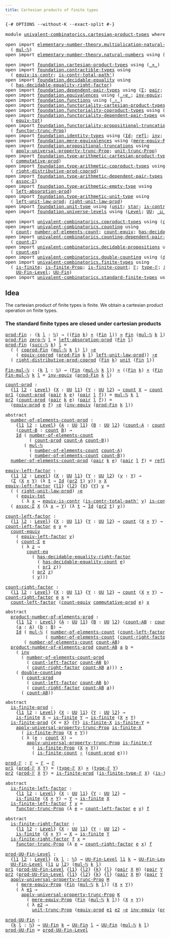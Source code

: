 ```yaml
---
title: Cartesian products of finite types
---
```


<pre class="Agda"><a id="60" class="Symbol">{-#</a> <a id="64" class="Keyword">OPTIONS</a> <a id="72" class="Pragma">--without-K</a> <a id="84" class="Pragma">--exact-split</a> <a id="98" class="Symbol">#-}</a>

<a id="103" class="Keyword">module</a> <a id="110" href="univalent-combinatorics.cartesian-product-types.html" class="Module">univalent-combinatorics.cartesian-product-types</a> <a id="158" class="Keyword">where</a>

<a id="165" class="Keyword">open</a> <a id="170" class="Keyword">import</a> <a id="177" href="elementary-number-theory.multiplication-natural-numbers.html" class="Module">elementary-number-theory.multiplication-natural-numbers</a> <a id="233" class="Keyword">using</a>
  <a id="241" class="Symbol">(</a> <a id="243" href="elementary-number-theory.multiplication-natural-numbers.html#1354" class="Function">mul-ℕ</a><a id="248" class="Symbol">)</a>
<a id="250" class="Keyword">open</a> <a id="255" class="Keyword">import</a> <a id="262" href="elementary-number-theory.natural-numbers.html" class="Module">elementary-number-theory.natural-numbers</a> <a id="303" class="Keyword">using</a> <a id="309" class="Symbol">(</a><a id="310" href="elementary-number-theory.natural-numbers.html#1444" class="Datatype">ℕ</a><a id="311" class="Symbol">;</a> <a id="313" href="elementary-number-theory.natural-numbers.html#1465" class="InductiveConstructor">zero-ℕ</a><a id="319" class="Symbol">;</a> <a id="321" href="elementary-number-theory.natural-numbers.html#1478" class="InductiveConstructor">succ-ℕ</a><a id="327" class="Symbol">)</a>

<a id="330" class="Keyword">open</a> <a id="335" class="Keyword">import</a> <a id="342" href="foundation.cartesian-product-types.html" class="Module">foundation.cartesian-product-types</a> <a id="377" class="Keyword">using</a> <a id="383" class="Symbol">(</a><a id="384" href="foundation-core.cartesian-product-types.html#577" class="Function Operator">_×_</a><a id="387" class="Symbol">)</a>
<a id="389" class="Keyword">open</a> <a id="394" class="Keyword">import</a> <a id="401" href="foundation.contractible-types.html" class="Module">foundation.contractible-types</a> <a id="431" class="Keyword">using</a>
  <a id="439" class="Symbol">(</a> <a id="441" href="foundation-core.contractible-types.html#4304" class="Function">equiv-is-contr</a><a id="455" class="Symbol">;</a> <a id="457" href="foundation-core.contractible-types.html#2256" class="Function">is-contr-total-path&#39;</a><a id="477" class="Symbol">)</a>
<a id="479" class="Keyword">open</a> <a id="484" class="Keyword">import</a> <a id="491" href="foundation.decidable-equality.html" class="Module">foundation.decidable-equality</a> <a id="521" class="Keyword">using</a>
  <a id="529" class="Symbol">(</a> <a id="531" href="foundation.decidable-equality.html#3751" class="Function">has-decidable-equality-right-factor</a><a id="566" class="Symbol">)</a>
<a id="568" class="Keyword">open</a> <a id="573" class="Keyword">import</a> <a id="580" href="foundation.dependent-pair-types.html" class="Module">foundation.dependent-pair-types</a> <a id="612" class="Keyword">using</a> <a id="618" class="Symbol">(</a><a id="619" href="foundation-core.dependent-pair-types.html#502" class="Record">Σ</a><a id="620" class="Symbol">;</a> <a id="622" href="foundation-core.dependent-pair-types.html#575" class="InductiveConstructor">pair</a><a id="626" class="Symbol">;</a> <a id="628" href="foundation-core.dependent-pair-types.html#592" class="Field">pr1</a><a id="631" class="Symbol">;</a> <a id="633" href="foundation-core.dependent-pair-types.html#604" class="Field">pr2</a><a id="636" class="Symbol">)</a>
<a id="638" class="Keyword">open</a> <a id="643" class="Keyword">import</a> <a id="650" href="foundation.equivalences.html" class="Module">foundation.equivalences</a> <a id="674" class="Keyword">using</a> <a id="680" class="Symbol">(</a><a id="681" href="foundation-core.equivalences.html#7855" class="Function Operator">_∘e_</a><a id="685" class="Symbol">;</a> <a id="687" href="foundation-core.equivalences.html#5707" class="Function">inv-equiv</a><a id="696" class="Symbol">;</a> <a id="698" href="foundation-core.equivalences.html#1607" class="Function Operator">_≃_</a><a id="701" class="Symbol">)</a>
<a id="703" class="Keyword">open</a> <a id="708" class="Keyword">import</a> <a id="715" href="foundation.functions.html" class="Module">foundation.functions</a> <a id="736" class="Keyword">using</a> <a id="742" class="Symbol">(</a><a id="743" href="foundation-core.functions.html#407" class="Function Operator">_∘_</a><a id="746" class="Symbol">)</a>
<a id="748" class="Keyword">open</a> <a id="753" class="Keyword">import</a> <a id="760" href="foundation.functoriality-cartesian-product-types.html" class="Module">foundation.functoriality-cartesian-product-types</a> <a id="809" class="Keyword">using</a> <a id="815" class="Symbol">(</a><a id="816" href="foundation.functoriality-cartesian-product-types.html#3166" class="Function">equiv-prod</a><a id="826" class="Symbol">)</a>
<a id="828" class="Keyword">open</a> <a id="833" class="Keyword">import</a> <a id="840" href="foundation.functoriality-coproduct-types.html" class="Module">foundation.functoriality-coproduct-types</a> <a id="881" class="Keyword">using</a> <a id="887" class="Symbol">(</a><a id="888" href="foundation.functoriality-coproduct-types.html#4569" class="Function">equiv-coprod</a><a id="900" class="Symbol">)</a>
<a id="902" class="Keyword">open</a> <a id="907" class="Keyword">import</a> <a id="914" href="foundation.functoriality-dependent-pair-types.html" class="Module">foundation.functoriality-dependent-pair-types</a> <a id="960" class="Keyword">using</a>
  <a id="968" class="Symbol">(</a> <a id="970" href="foundation-core.functoriality-dependent-pair-types.html#6804" class="Function">equiv-tot</a><a id="979" class="Symbol">)</a>
<a id="981" class="Keyword">open</a> <a id="986" class="Keyword">import</a> <a id="993" href="foundation.functoriality-propositional-truncation.html" class="Module">foundation.functoriality-propositional-truncation</a> <a id="1043" class="Keyword">using</a>
  <a id="1051" class="Symbol">(</a> <a id="1053" href="foundation.functoriality-propositional-truncation.html#1451" class="Function">functor-trunc-Prop</a><a id="1071" class="Symbol">)</a>
<a id="1073" class="Keyword">open</a> <a id="1078" class="Keyword">import</a> <a id="1085" href="foundation.identity-types.html" class="Module">foundation.identity-types</a> <a id="1111" class="Keyword">using</a> <a id="1117" class="Symbol">(</a><a id="1118" href="foundation-core.identity-types.html#641" class="Datatype">Id</a><a id="1120" class="Symbol">;</a> <a id="1122" href="foundation-core.identity-types.html#694" class="InductiveConstructor">refl</a><a id="1126" class="Symbol">;</a> <a id="1128" href="foundation-core.identity-types.html#1552" class="Function">inv</a><a id="1131" class="Symbol">;</a> <a id="1133" href="foundation-core.identity-types.html#1239" class="Function Operator">_∙_</a><a id="1136" class="Symbol">)</a>
<a id="1138" class="Keyword">open</a> <a id="1143" class="Keyword">import</a> <a id="1150" href="foundation.mere-equivalences.html" class="Module">foundation.mere-equivalences</a> <a id="1179" class="Keyword">using</a> <a id="1185" class="Symbol">(</a><a id="1186" href="foundation.mere-equivalences.html#1292" class="Function">mere-equiv-Prop</a><a id="1201" class="Symbol">)</a>
<a id="1203" class="Keyword">open</a> <a id="1208" class="Keyword">import</a> <a id="1215" href="foundation.propositional-truncations.html" class="Module">foundation.propositional-truncations</a> <a id="1252" class="Keyword">using</a>
  <a id="1260" class="Symbol">(</a> <a id="1262" href="foundation.propositional-truncations.html#5581" class="Function">apply-universal-property-trunc-Prop</a><a id="1297" class="Symbol">;</a> <a id="1299" href="foundation.propositional-truncations.html#2096" class="Function">unit-trunc-Prop</a><a id="1314" class="Symbol">)</a>
<a id="1316" class="Keyword">open</a> <a id="1321" class="Keyword">import</a> <a id="1328" href="foundation.type-arithmetic-cartesian-product-types.html" class="Module">foundation.type-arithmetic-cartesian-product-types</a> <a id="1379" class="Keyword">using</a>
  <a id="1387" class="Symbol">(</a> <a id="1389" href="foundation-core.type-arithmetic-cartesian-product-types.html#2050" class="Function">commutative-prod</a><a id="1405" class="Symbol">)</a>
<a id="1407" class="Keyword">open</a> <a id="1412" class="Keyword">import</a> <a id="1419" href="foundation.type-arithmetic-coproduct-types.html" class="Module">foundation.type-arithmetic-coproduct-types</a> <a id="1462" class="Keyword">using</a>
  <a id="1470" class="Symbol">(</a> <a id="1472" href="foundation.type-arithmetic-coproduct-types.html#8683" class="Function">right-distributive-prod-coprod</a><a id="1502" class="Symbol">)</a>
<a id="1504" class="Keyword">open</a> <a id="1509" class="Keyword">import</a> <a id="1516" href="foundation.type-arithmetic-dependent-pair-types.html" class="Module">foundation.type-arithmetic-dependent-pair-types</a> <a id="1564" class="Keyword">using</a>
  <a id="1572" class="Symbol">(</a> <a id="1574" href="foundation-core.type-arithmetic-dependent-pair-types.html#5662" class="Function">assoc-Σ</a><a id="1581" class="Symbol">)</a>
<a id="1583" class="Keyword">open</a> <a id="1588" class="Keyword">import</a> <a id="1595" href="foundation.type-arithmetic-empty-type.html" class="Module">foundation.type-arithmetic-empty-type</a> <a id="1633" class="Keyword">using</a>
  <a id="1641" class="Symbol">(</a> <a id="1643" href="foundation.type-arithmetic-empty-type.html#4251" class="Function">left-absorption-prod</a><a id="1663" class="Symbol">)</a>
<a id="1665" class="Keyword">open</a> <a id="1670" class="Keyword">import</a> <a id="1677" href="foundation.type-arithmetic-unit-type.html" class="Module">foundation.type-arithmetic-unit-type</a> <a id="1714" class="Keyword">using</a>
  <a id="1722" class="Symbol">(</a> <a id="1724" href="foundation.type-arithmetic-unit-type.html#2932" class="Function">left-unit-law-prod</a><a id="1742" class="Symbol">;</a> <a id="1744" href="foundation.type-arithmetic-unit-type.html#4324" class="Function">right-unit-law-prod</a><a id="1763" class="Symbol">)</a>
<a id="1765" class="Keyword">open</a> <a id="1770" class="Keyword">import</a> <a id="1777" href="foundation.unit-type.html" class="Module">foundation.unit-type</a> <a id="1798" class="Keyword">using</a> <a id="1804" class="Symbol">(</a><a id="1805" href="foundation.unit-type.html#1075" class="Datatype">unit</a><a id="1809" class="Symbol">;</a> <a id="1811" href="foundation.unit-type.html#1099" class="InductiveConstructor">star</a><a id="1815" class="Symbol">;</a> <a id="1817" href="foundation.unit-type.html#2015" class="Function">is-contr-unit</a><a id="1830" class="Symbol">)</a>
<a id="1832" class="Keyword">open</a> <a id="1837" class="Keyword">import</a> <a id="1844" href="foundation.universe-levels.html" class="Module">foundation.universe-levels</a> <a id="1871" class="Keyword">using</a> <a id="1877" class="Symbol">(</a><a id="1878" href="Agda.Primitive.html#597" class="Postulate">Level</a><a id="1883" class="Symbol">;</a> <a id="1885" href="foundation-core.universe-levels.html#222" class="Primitive">UU</a><a id="1887" class="Symbol">;</a> <a id="1889" href="Agda.Primitive.html#810" class="Primitive Operator">_⊔_</a><a id="1892" class="Symbol">)</a>

<a id="1895" class="Keyword">open</a> <a id="1900" class="Keyword">import</a> <a id="1907" href="univalent-combinatorics.coproduct-types.html" class="Module">univalent-combinatorics.coproduct-types</a> <a id="1947" class="Keyword">using</a> <a id="1953" class="Symbol">(</a><a id="1954" href="univalent-combinatorics.coproduct-types.html#2311" class="Function">coprod-Fin</a><a id="1964" class="Symbol">)</a>
<a id="1966" class="Keyword">open</a> <a id="1971" class="Keyword">import</a> <a id="1978" href="univalent-combinatorics.counting.html" class="Module">univalent-combinatorics.counting</a> <a id="2011" class="Keyword">using</a>
  <a id="2019" class="Symbol">(</a> <a id="2021" href="univalent-combinatorics.counting.html#1901" class="Function">count</a><a id="2026" class="Symbol">;</a> <a id="2028" href="univalent-combinatorics.counting.html#2029" class="Function">number-of-elements-count</a><a id="2052" class="Symbol">;</a> <a id="2054" href="univalent-combinatorics.counting.html#3395" class="Function">count-equiv</a><a id="2065" class="Symbol">;</a> <a id="2067" href="univalent-combinatorics.counting.html#6142" class="Function">has-decidable-equality-count</a><a id="2095" class="Symbol">)</a>
<a id="2097" class="Keyword">open</a> <a id="2102" class="Keyword">import</a> <a id="2109" href="univalent-combinatorics.counting-dependent-pair-types.html" class="Module">univalent-combinatorics.counting-dependent-pair-types</a> <a id="2163" class="Keyword">using</a>
  <a id="2171" class="Symbol">(</a> <a id="2173" href="univalent-combinatorics.counting-dependent-pair-types.html#3961" class="Function">count-Σ</a><a id="2180" class="Symbol">)</a>
<a id="2182" class="Keyword">open</a> <a id="2187" class="Keyword">import</a> <a id="2194" href="univalent-combinatorics.decidable-propositions.html" class="Module">univalent-combinatorics.decidable-propositions</a> <a id="2241" class="Keyword">using</a>
  <a id="2249" class="Symbol">(</a> <a id="2251" href="univalent-combinatorics.decidable-propositions.html#2360" class="Function">count-eq</a><a id="2259" class="Symbol">)</a>
<a id="2261" class="Keyword">open</a> <a id="2266" class="Keyword">import</a> <a id="2273" href="univalent-combinatorics.double-counting.html" class="Module">univalent-combinatorics.double-counting</a> <a id="2313" class="Keyword">using</a> <a id="2319" class="Symbol">(</a><a id="2320" href="univalent-combinatorics.double-counting.html#1110" class="Function">double-counting</a><a id="2335" class="Symbol">)</a>
<a id="2337" class="Keyword">open</a> <a id="2342" class="Keyword">import</a> <a id="2349" href="univalent-combinatorics.finite-types.html" class="Module">univalent-combinatorics.finite-types</a> <a id="2386" class="Keyword">using</a>
  <a id="2394" class="Symbol">(</a> <a id="2396" href="univalent-combinatorics.finite-types.html#4064" class="Function">is-finite</a><a id="2405" class="Symbol">;</a> <a id="2407" href="univalent-combinatorics.finite-types.html#3973" class="Function">is-finite-Prop</a><a id="2421" class="Symbol">;</a> <a id="2423" href="univalent-combinatorics.finite-types.html#4303" class="Function">is-finite-count</a><a id="2438" class="Symbol">;</a> <a id="2440" href="univalent-combinatorics.finite-types.html#4455" class="Function">𝔽</a><a id="2441" class="Symbol">;</a> <a id="2443" href="univalent-combinatorics.finite-types.html#4503" class="Function">type-𝔽</a><a id="2449" class="Symbol">;</a> <a id="2451" href="univalent-combinatorics.finite-types.html#4554" class="Function">is-finite-type-𝔽</a><a id="2467" class="Symbol">;</a>
    <a id="2473" href="univalent-combinatorics.finite-types.html#4969" class="Function">UU-Fin-Level</a><a id="2485" class="Symbol">;</a> <a id="2487" href="univalent-combinatorics.finite-types.html#5430" class="Function">UU-Fin</a><a id="2493" class="Symbol">)</a>
<a id="2495" class="Keyword">open</a> <a id="2500" class="Keyword">import</a> <a id="2507" href="univalent-combinatorics.standard-finite-types.html" class="Module">univalent-combinatorics.standard-finite-types</a> <a id="2553" class="Keyword">using</a> <a id="2559" class="Symbol">(</a><a id="2560" href="univalent-combinatorics.standard-finite-types.html#2149" class="Function">Fin</a><a id="2563" class="Symbol">)</a>
</pre>
## Idea

The cartesian product of finite types is finite. We obtain a cartesian product operation on finite types.

### The standard finite types are closed under cartesian products

<pre class="Agda"><a id="prod-Fin"></a><a id="2757" href="univalent-combinatorics.cartesian-product-types.html#2757" class="Function">prod-Fin</a> <a id="2766" class="Symbol">:</a> <a id="2768" class="Symbol">(</a><a id="2769" href="univalent-combinatorics.cartesian-product-types.html#2769" class="Bound">k</a> <a id="2771" href="univalent-combinatorics.cartesian-product-types.html#2771" class="Bound">l</a> <a id="2773" class="Symbol">:</a> <a id="2775" href="elementary-number-theory.natural-numbers.html#1444" class="Datatype">ℕ</a><a id="2776" class="Symbol">)</a> <a id="2778" class="Symbol">→</a> <a id="2780" class="Symbol">((</a><a id="2782" href="univalent-combinatorics.standard-finite-types.html#2149" class="Function">Fin</a> <a id="2786" href="univalent-combinatorics.cartesian-product-types.html#2769" class="Bound">k</a><a id="2787" class="Symbol">)</a> <a id="2789" href="foundation-core.cartesian-product-types.html#577" class="Function Operator">×</a> <a id="2791" class="Symbol">(</a><a id="2792" href="univalent-combinatorics.standard-finite-types.html#2149" class="Function">Fin</a> <a id="2796" href="univalent-combinatorics.cartesian-product-types.html#2771" class="Bound">l</a><a id="2797" class="Symbol">))</a> <a id="2800" href="foundation-core.equivalences.html#1607" class="Function Operator">≃</a> <a id="2802" href="univalent-combinatorics.standard-finite-types.html#2149" class="Function">Fin</a> <a id="2806" class="Symbol">(</a><a id="2807" href="elementary-number-theory.multiplication-natural-numbers.html#1354" class="Function">mul-ℕ</a> <a id="2813" href="univalent-combinatorics.cartesian-product-types.html#2769" class="Bound">k</a> <a id="2815" href="univalent-combinatorics.cartesian-product-types.html#2771" class="Bound">l</a><a id="2816" class="Symbol">)</a>
<a id="2818" href="univalent-combinatorics.cartesian-product-types.html#2757" class="Function">prod-Fin</a> <a id="2827" href="elementary-number-theory.natural-numbers.html#1465" class="InductiveConstructor">zero-ℕ</a> <a id="2834" href="univalent-combinatorics.cartesian-product-types.html#2834" class="Bound">l</a> <a id="2836" class="Symbol">=</a> <a id="2838" href="foundation.type-arithmetic-empty-type.html#4251" class="Function">left-absorption-prod</a> <a id="2859" class="Symbol">(</a><a id="2860" href="univalent-combinatorics.standard-finite-types.html#2149" class="Function">Fin</a> <a id="2864" href="univalent-combinatorics.cartesian-product-types.html#2834" class="Bound">l</a><a id="2865" class="Symbol">)</a>
<a id="2867" href="univalent-combinatorics.cartesian-product-types.html#2757" class="Function">prod-Fin</a> <a id="2876" class="Symbol">(</a><a id="2877" href="elementary-number-theory.natural-numbers.html#1478" class="InductiveConstructor">succ-ℕ</a> <a id="2884" href="univalent-combinatorics.cartesian-product-types.html#2884" class="Bound">k</a><a id="2885" class="Symbol">)</a> <a id="2887" href="univalent-combinatorics.cartesian-product-types.html#2887" class="Bound">l</a> <a id="2889" class="Symbol">=</a>
  <a id="2893" class="Symbol">(</a> <a id="2895" class="Symbol">(</a> <a id="2897" href="univalent-combinatorics.coproduct-types.html#2311" class="Function">coprod-Fin</a> <a id="2908" class="Symbol">(</a><a id="2909" href="elementary-number-theory.multiplication-natural-numbers.html#1354" class="Function">mul-ℕ</a> <a id="2915" href="univalent-combinatorics.cartesian-product-types.html#2884" class="Bound">k</a> <a id="2917" href="univalent-combinatorics.cartesian-product-types.html#2887" class="Bound">l</a><a id="2918" class="Symbol">)</a> <a id="2920" href="univalent-combinatorics.cartesian-product-types.html#2887" class="Bound">l</a><a id="2921" class="Symbol">)</a> <a id="2923" href="foundation-core.equivalences.html#7855" class="Function Operator">∘e</a>
    <a id="2930" class="Symbol">(</a> <a id="2932" href="foundation.functoriality-coproduct-types.html#4569" class="Function">equiv-coprod</a> <a id="2945" class="Symbol">(</a><a id="2946" href="univalent-combinatorics.cartesian-product-types.html#2757" class="Function">prod-Fin</a> <a id="2955" href="univalent-combinatorics.cartesian-product-types.html#2884" class="Bound">k</a> <a id="2957" href="univalent-combinatorics.cartesian-product-types.html#2887" class="Bound">l</a><a id="2958" class="Symbol">)</a> <a id="2960" href="foundation.type-arithmetic-unit-type.html#2932" class="Function">left-unit-law-prod</a><a id="2978" class="Symbol">))</a> <a id="2981" href="foundation-core.equivalences.html#7855" class="Function Operator">∘e</a>
  <a id="2986" class="Symbol">(</a> <a id="2988" href="foundation.type-arithmetic-coproduct-types.html#8683" class="Function">right-distributive-prod-coprod</a> <a id="3019" class="Symbol">(</a><a id="3020" href="univalent-combinatorics.standard-finite-types.html#2149" class="Function">Fin</a> <a id="3024" href="univalent-combinatorics.cartesian-product-types.html#2884" class="Bound">k</a><a id="3025" class="Symbol">)</a> <a id="3027" href="foundation.unit-type.html#1075" class="Datatype">unit</a> <a id="3032" class="Symbol">(</a><a id="3033" href="univalent-combinatorics.standard-finite-types.html#2149" class="Function">Fin</a> <a id="3037" href="univalent-combinatorics.cartesian-product-types.html#2887" class="Bound">l</a><a id="3038" class="Symbol">))</a>

<a id="Fin-mul-ℕ"></a><a id="3042" href="univalent-combinatorics.cartesian-product-types.html#3042" class="Function">Fin-mul-ℕ</a> <a id="3052" class="Symbol">:</a> <a id="3054" class="Symbol">(</a><a id="3055" href="univalent-combinatorics.cartesian-product-types.html#3055" class="Bound">k</a> <a id="3057" href="univalent-combinatorics.cartesian-product-types.html#3057" class="Bound">l</a> <a id="3059" class="Symbol">:</a> <a id="3061" href="elementary-number-theory.natural-numbers.html#1444" class="Datatype">ℕ</a><a id="3062" class="Symbol">)</a> <a id="3064" class="Symbol">→</a> <a id="3066" class="Symbol">(</a><a id="3067" href="univalent-combinatorics.standard-finite-types.html#2149" class="Function">Fin</a> <a id="3071" class="Symbol">(</a><a id="3072" href="elementary-number-theory.multiplication-natural-numbers.html#1354" class="Function">mul-ℕ</a> <a id="3078" href="univalent-combinatorics.cartesian-product-types.html#3055" class="Bound">k</a> <a id="3080" href="univalent-combinatorics.cartesian-product-types.html#3057" class="Bound">l</a><a id="3081" class="Symbol">))</a> <a id="3084" href="foundation-core.equivalences.html#1607" class="Function Operator">≃</a> <a id="3086" class="Symbol">((</a><a id="3088" href="univalent-combinatorics.standard-finite-types.html#2149" class="Function">Fin</a> <a id="3092" href="univalent-combinatorics.cartesian-product-types.html#3055" class="Bound">k</a><a id="3093" class="Symbol">)</a> <a id="3095" href="foundation-core.cartesian-product-types.html#577" class="Function Operator">×</a> <a id="3097" class="Symbol">(</a><a id="3098" href="univalent-combinatorics.standard-finite-types.html#2149" class="Function">Fin</a> <a id="3102" href="univalent-combinatorics.cartesian-product-types.html#3057" class="Bound">l</a><a id="3103" class="Symbol">))</a>
<a id="3106" href="univalent-combinatorics.cartesian-product-types.html#3042" class="Function">Fin-mul-ℕ</a> <a id="3116" href="univalent-combinatorics.cartesian-product-types.html#3116" class="Bound">k</a> <a id="3118" href="univalent-combinatorics.cartesian-product-types.html#3118" class="Bound">l</a> <a id="3120" class="Symbol">=</a> <a id="3122" href="foundation-core.equivalences.html#5707" class="Function">inv-equiv</a> <a id="3132" class="Symbol">(</a><a id="3133" href="univalent-combinatorics.cartesian-product-types.html#2757" class="Function">prod-Fin</a> <a id="3142" href="univalent-combinatorics.cartesian-product-types.html#3116" class="Bound">k</a> <a id="3144" href="univalent-combinatorics.cartesian-product-types.html#3118" class="Bound">l</a><a id="3145" class="Symbol">)</a>
</pre>
<pre class="Agda"><a id="count-prod"></a><a id="3160" href="univalent-combinatorics.cartesian-product-types.html#3160" class="Function">count-prod</a> <a id="3171" class="Symbol">:</a>
  <a id="3175" class="Symbol">{</a><a id="3176" href="univalent-combinatorics.cartesian-product-types.html#3176" class="Bound">l1</a> <a id="3179" href="univalent-combinatorics.cartesian-product-types.html#3179" class="Bound">l2</a> <a id="3182" class="Symbol">:</a> <a id="3184" href="Agda.Primitive.html#597" class="Postulate">Level</a><a id="3189" class="Symbol">}</a> <a id="3191" class="Symbol">{</a><a id="3192" href="univalent-combinatorics.cartesian-product-types.html#3192" class="Bound">X</a> <a id="3194" class="Symbol">:</a> <a id="3196" href="foundation-core.universe-levels.html#222" class="Primitive">UU</a> <a id="3199" href="univalent-combinatorics.cartesian-product-types.html#3176" class="Bound">l1</a><a id="3201" class="Symbol">}</a> <a id="3203" class="Symbol">{</a><a id="3204" href="univalent-combinatorics.cartesian-product-types.html#3204" class="Bound">Y</a> <a id="3206" class="Symbol">:</a> <a id="3208" href="foundation-core.universe-levels.html#222" class="Primitive">UU</a> <a id="3211" href="univalent-combinatorics.cartesian-product-types.html#3179" class="Bound">l2</a><a id="3213" class="Symbol">}</a> <a id="3215" class="Symbol">→</a> <a id="3217" href="univalent-combinatorics.counting.html#1901" class="Function">count</a> <a id="3223" href="univalent-combinatorics.cartesian-product-types.html#3192" class="Bound">X</a> <a id="3225" class="Symbol">→</a> <a id="3227" href="univalent-combinatorics.counting.html#1901" class="Function">count</a> <a id="3233" href="univalent-combinatorics.cartesian-product-types.html#3204" class="Bound">Y</a> <a id="3235" class="Symbol">→</a> <a id="3237" href="univalent-combinatorics.counting.html#1901" class="Function">count</a> <a id="3243" class="Symbol">(</a><a id="3244" href="univalent-combinatorics.cartesian-product-types.html#3192" class="Bound">X</a> <a id="3246" href="foundation-core.cartesian-product-types.html#577" class="Function Operator">×</a> <a id="3248" href="univalent-combinatorics.cartesian-product-types.html#3204" class="Bound">Y</a><a id="3249" class="Symbol">)</a>
<a id="3251" href="foundation-core.dependent-pair-types.html#592" class="Field">pr1</a> <a id="3255" class="Symbol">(</a><a id="3256" href="univalent-combinatorics.cartesian-product-types.html#3160" class="Function">count-prod</a> <a id="3267" class="Symbol">(</a><a id="3268" href="foundation-core.dependent-pair-types.html#575" class="InductiveConstructor">pair</a> <a id="3273" href="univalent-combinatorics.cartesian-product-types.html#3273" class="Bound">k</a> <a id="3275" href="univalent-combinatorics.cartesian-product-types.html#3275" class="Bound">e</a><a id="3276" class="Symbol">)</a> <a id="3278" class="Symbol">(</a><a id="3279" href="foundation-core.dependent-pair-types.html#575" class="InductiveConstructor">pair</a> <a id="3284" href="univalent-combinatorics.cartesian-product-types.html#3284" class="Bound">l</a> <a id="3286" href="univalent-combinatorics.cartesian-product-types.html#3286" class="Bound">f</a><a id="3287" class="Symbol">))</a> <a id="3290" class="Symbol">=</a> <a id="3292" href="elementary-number-theory.multiplication-natural-numbers.html#1354" class="Function">mul-ℕ</a> <a id="3298" href="univalent-combinatorics.cartesian-product-types.html#3273" class="Bound">k</a> <a id="3300" href="univalent-combinatorics.cartesian-product-types.html#3284" class="Bound">l</a>
<a id="3302" href="foundation-core.dependent-pair-types.html#604" class="Field">pr2</a> <a id="3306" class="Symbol">(</a><a id="3307" href="univalent-combinatorics.cartesian-product-types.html#3160" class="Function">count-prod</a> <a id="3318" class="Symbol">(</a><a id="3319" href="foundation-core.dependent-pair-types.html#575" class="InductiveConstructor">pair</a> <a id="3324" href="univalent-combinatorics.cartesian-product-types.html#3324" class="Bound">k</a> <a id="3326" href="univalent-combinatorics.cartesian-product-types.html#3326" class="Bound">e</a><a id="3327" class="Symbol">)</a> <a id="3329" class="Symbol">(</a><a id="3330" href="foundation-core.dependent-pair-types.html#575" class="InductiveConstructor">pair</a> <a id="3335" href="univalent-combinatorics.cartesian-product-types.html#3335" class="Bound">l</a> <a id="3337" href="univalent-combinatorics.cartesian-product-types.html#3337" class="Bound">f</a><a id="3338" class="Symbol">))</a> <a id="3341" class="Symbol">=</a>
  <a id="3345" class="Symbol">(</a><a id="3346" href="foundation.functoriality-cartesian-product-types.html#3166" class="Function">equiv-prod</a> <a id="3357" href="univalent-combinatorics.cartesian-product-types.html#3326" class="Bound">e</a> <a id="3359" href="univalent-combinatorics.cartesian-product-types.html#3337" class="Bound">f</a><a id="3360" class="Symbol">)</a> <a id="3362" href="foundation-core.equivalences.html#7855" class="Function Operator">∘e</a> <a id="3365" class="Symbol">(</a><a id="3366" href="foundation-core.equivalences.html#5707" class="Function">inv-equiv</a> <a id="3376" class="Symbol">(</a><a id="3377" href="univalent-combinatorics.cartesian-product-types.html#2757" class="Function">prod-Fin</a> <a id="3386" href="univalent-combinatorics.cartesian-product-types.html#3324" class="Bound">k</a> <a id="3388" href="univalent-combinatorics.cartesian-product-types.html#3335" class="Bound">l</a><a id="3389" class="Symbol">))</a>

<a id="3393" class="Keyword">abstract</a>
  <a id="number-of-elements-count-prod"></a><a id="3404" href="univalent-combinatorics.cartesian-product-types.html#3404" class="Function">number-of-elements-count-prod</a> <a id="3434" class="Symbol">:</a>
    <a id="3440" class="Symbol">{</a><a id="3441" href="univalent-combinatorics.cartesian-product-types.html#3441" class="Bound">l1</a> <a id="3444" href="univalent-combinatorics.cartesian-product-types.html#3444" class="Bound">l2</a> <a id="3447" class="Symbol">:</a> <a id="3449" href="Agda.Primitive.html#597" class="Postulate">Level</a><a id="3454" class="Symbol">}</a> <a id="3456" class="Symbol">{</a><a id="3457" href="univalent-combinatorics.cartesian-product-types.html#3457" class="Bound">A</a> <a id="3459" class="Symbol">:</a> <a id="3461" href="foundation-core.universe-levels.html#222" class="Primitive">UU</a> <a id="3464" href="univalent-combinatorics.cartesian-product-types.html#3441" class="Bound">l1</a><a id="3466" class="Symbol">}</a> <a id="3468" class="Symbol">{</a><a id="3469" href="univalent-combinatorics.cartesian-product-types.html#3469" class="Bound">B</a> <a id="3471" class="Symbol">:</a> <a id="3473" href="foundation-core.universe-levels.html#222" class="Primitive">UU</a> <a id="3476" href="univalent-combinatorics.cartesian-product-types.html#3444" class="Bound">l2</a><a id="3478" class="Symbol">}</a> <a id="3480" class="Symbol">(</a><a id="3481" href="univalent-combinatorics.cartesian-product-types.html#3481" class="Bound">count-A</a> <a id="3489" class="Symbol">:</a> <a id="3491" href="univalent-combinatorics.counting.html#1901" class="Function">count</a> <a id="3497" href="univalent-combinatorics.cartesian-product-types.html#3457" class="Bound">A</a><a id="3498" class="Symbol">)</a>
    <a id="3504" class="Symbol">(</a><a id="3505" href="univalent-combinatorics.cartesian-product-types.html#3505" class="Bound">count-B</a> <a id="3513" class="Symbol">:</a> <a id="3515" href="univalent-combinatorics.counting.html#1901" class="Function">count</a> <a id="3521" href="univalent-combinatorics.cartesian-product-types.html#3469" class="Bound">B</a><a id="3522" class="Symbol">)</a> <a id="3524" class="Symbol">→</a>
    <a id="3530" href="foundation-core.identity-types.html#641" class="Datatype">Id</a> <a id="3533" class="Symbol">(</a> <a id="3535" href="univalent-combinatorics.counting.html#2029" class="Function">number-of-elements-count</a>
         <a id="3569" class="Symbol">(</a> <a id="3571" href="univalent-combinatorics.cartesian-product-types.html#3160" class="Function">count-prod</a> <a id="3582" href="univalent-combinatorics.cartesian-product-types.html#3481" class="Bound">count-A</a> <a id="3590" href="univalent-combinatorics.cartesian-product-types.html#3505" class="Bound">count-B</a><a id="3597" class="Symbol">))</a>
       <a id="3607" class="Symbol">(</a> <a id="3609" href="elementary-number-theory.multiplication-natural-numbers.html#1354" class="Function">mul-ℕ</a>
         <a id="3624" class="Symbol">(</a> <a id="3626" href="univalent-combinatorics.counting.html#2029" class="Function">number-of-elements-count</a> <a id="3651" href="univalent-combinatorics.cartesian-product-types.html#3481" class="Bound">count-A</a><a id="3658" class="Symbol">)</a>
         <a id="3669" class="Symbol">(</a> <a id="3671" href="univalent-combinatorics.counting.html#2029" class="Function">number-of-elements-count</a> <a id="3696" href="univalent-combinatorics.cartesian-product-types.html#3505" class="Bound">count-B</a><a id="3703" class="Symbol">))</a>
  <a id="3708" href="univalent-combinatorics.cartesian-product-types.html#3404" class="Function">number-of-elements-count-prod</a> <a id="3738" class="Symbol">(</a><a id="3739" href="foundation-core.dependent-pair-types.html#575" class="InductiveConstructor">pair</a> <a id="3744" href="univalent-combinatorics.cartesian-product-types.html#3744" class="Bound">k</a> <a id="3746" href="univalent-combinatorics.cartesian-product-types.html#3746" class="Bound">e</a><a id="3747" class="Symbol">)</a> <a id="3749" class="Symbol">(</a><a id="3750" href="foundation-core.dependent-pair-types.html#575" class="InductiveConstructor">pair</a> <a id="3755" href="univalent-combinatorics.cartesian-product-types.html#3755" class="Bound">l</a> <a id="3757" href="univalent-combinatorics.cartesian-product-types.html#3757" class="Bound">f</a><a id="3758" class="Symbol">)</a> <a id="3760" class="Symbol">=</a> <a id="3762" href="foundation-core.identity-types.html#694" class="InductiveConstructor">refl</a>

<a id="equiv-left-factor"></a><a id="3768" href="univalent-combinatorics.cartesian-product-types.html#3768" class="Function">equiv-left-factor</a> <a id="3786" class="Symbol">:</a>
  <a id="3790" class="Symbol">{</a><a id="3791" href="univalent-combinatorics.cartesian-product-types.html#3791" class="Bound">l1</a> <a id="3794" href="univalent-combinatorics.cartesian-product-types.html#3794" class="Bound">l2</a> <a id="3797" class="Symbol">:</a> <a id="3799" href="Agda.Primitive.html#597" class="Postulate">Level</a><a id="3804" class="Symbol">}</a> <a id="3806" class="Symbol">{</a><a id="3807" href="univalent-combinatorics.cartesian-product-types.html#3807" class="Bound">X</a> <a id="3809" class="Symbol">:</a> <a id="3811" href="foundation-core.universe-levels.html#222" class="Primitive">UU</a> <a id="3814" href="univalent-combinatorics.cartesian-product-types.html#3791" class="Bound">l1</a><a id="3816" class="Symbol">}</a> <a id="3818" class="Symbol">{</a><a id="3819" href="univalent-combinatorics.cartesian-product-types.html#3819" class="Bound">Y</a> <a id="3821" class="Symbol">:</a> <a id="3823" href="foundation-core.universe-levels.html#222" class="Primitive">UU</a> <a id="3826" href="univalent-combinatorics.cartesian-product-types.html#3794" class="Bound">l2</a><a id="3828" class="Symbol">}</a> <a id="3830" class="Symbol">(</a><a id="3831" href="univalent-combinatorics.cartesian-product-types.html#3831" class="Bound">y</a> <a id="3833" class="Symbol">:</a> <a id="3835" href="univalent-combinatorics.cartesian-product-types.html#3819" class="Bound">Y</a><a id="3836" class="Symbol">)</a> <a id="3838" class="Symbol">→</a>
  <a id="3842" class="Symbol">(</a><a id="3843" href="foundation-core.dependent-pair-types.html#502" class="Record">Σ</a> <a id="3845" class="Symbol">(</a><a id="3846" href="univalent-combinatorics.cartesian-product-types.html#3807" class="Bound">X</a> <a id="3848" href="foundation-core.cartesian-product-types.html#577" class="Function Operator">×</a> <a id="3850" href="univalent-combinatorics.cartesian-product-types.html#3819" class="Bound">Y</a><a id="3851" class="Symbol">)</a> <a id="3853" class="Symbol">(λ</a> <a id="3856" href="univalent-combinatorics.cartesian-product-types.html#3856" class="Bound">t</a> <a id="3858" class="Symbol">→</a> <a id="3860" href="foundation-core.identity-types.html#641" class="Datatype">Id</a> <a id="3863" class="Symbol">(</a><a id="3864" href="foundation-core.dependent-pair-types.html#604" class="Field">pr2</a> <a id="3868" href="univalent-combinatorics.cartesian-product-types.html#3856" class="Bound">t</a><a id="3869" class="Symbol">)</a> <a id="3871" href="univalent-combinatorics.cartesian-product-types.html#3831" class="Bound">y</a><a id="3872" class="Symbol">))</a> <a id="3875" href="foundation-core.equivalences.html#1607" class="Function Operator">≃</a> <a id="3877" href="univalent-combinatorics.cartesian-product-types.html#3807" class="Bound">X</a>
<a id="3879" href="univalent-combinatorics.cartesian-product-types.html#3768" class="Function">equiv-left-factor</a> <a id="3897" class="Symbol">{</a><a id="3898" href="univalent-combinatorics.cartesian-product-types.html#3898" class="Bound">l1</a><a id="3900" class="Symbol">}</a> <a id="3902" class="Symbol">{</a><a id="3903" href="univalent-combinatorics.cartesian-product-types.html#3903" class="Bound">l2</a><a id="3905" class="Symbol">}</a> <a id="3907" class="Symbol">{</a><a id="3908" href="univalent-combinatorics.cartesian-product-types.html#3908" class="Bound">X</a><a id="3909" class="Symbol">}</a> <a id="3911" class="Symbol">{</a><a id="3912" href="univalent-combinatorics.cartesian-product-types.html#3912" class="Bound">Y</a><a id="3913" class="Symbol">}</a> <a id="3915" href="univalent-combinatorics.cartesian-product-types.html#3915" class="Bound">y</a> <a id="3917" class="Symbol">=</a>
  <a id="3921" class="Symbol">(</a> <a id="3923" class="Symbol">(</a> <a id="3925" href="foundation.type-arithmetic-unit-type.html#4324" class="Function">right-unit-law-prod</a><a id="3944" class="Symbol">)</a> <a id="3946" href="foundation-core.equivalences.html#7855" class="Function Operator">∘e</a>
    <a id="3953" class="Symbol">(</a> <a id="3955" href="foundation-core.functoriality-dependent-pair-types.html#6804" class="Function">equiv-tot</a>
      <a id="3971" class="Symbol">(</a> <a id="3973" class="Symbol">λ</a> <a id="3975" href="univalent-combinatorics.cartesian-product-types.html#3975" class="Bound">x</a> <a id="3977" class="Symbol">→</a> <a id="3979" href="foundation-core.contractible-types.html#4304" class="Function">equiv-is-contr</a> <a id="3994" class="Symbol">(</a><a id="3995" href="foundation-core.contractible-types.html#2256" class="Function">is-contr-total-path&#39;</a> <a id="4016" href="univalent-combinatorics.cartesian-product-types.html#3915" class="Bound">y</a><a id="4017" class="Symbol">)</a> <a id="4019" href="foundation.unit-type.html#2015" class="Function">is-contr-unit</a><a id="4032" class="Symbol">)))</a> <a id="4036" href="foundation-core.equivalences.html#7855" class="Function Operator">∘e</a>
  <a id="4041" class="Symbol">(</a> <a id="4043" href="foundation-core.type-arithmetic-dependent-pair-types.html#5662" class="Function">assoc-Σ</a> <a id="4051" href="univalent-combinatorics.cartesian-product-types.html#3908" class="Bound">X</a> <a id="4053" class="Symbol">(λ</a> <a id="4056" href="univalent-combinatorics.cartesian-product-types.html#4056" class="Bound">x</a> <a id="4058" class="Symbol">→</a> <a id="4060" href="univalent-combinatorics.cartesian-product-types.html#3912" class="Bound">Y</a><a id="4061" class="Symbol">)</a> <a id="4063" class="Symbol">(λ</a> <a id="4066" href="univalent-combinatorics.cartesian-product-types.html#4066" class="Bound">t</a> <a id="4068" class="Symbol">→</a> <a id="4070" href="foundation-core.identity-types.html#641" class="Datatype">Id</a> <a id="4073" class="Symbol">(</a><a id="4074" href="foundation-core.dependent-pair-types.html#604" class="Field">pr2</a> <a id="4078" href="univalent-combinatorics.cartesian-product-types.html#4066" class="Bound">t</a><a id="4079" class="Symbol">)</a> <a id="4081" href="univalent-combinatorics.cartesian-product-types.html#3915" class="Bound">y</a><a id="4082" class="Symbol">))</a>

<a id="count-left-factor"></a><a id="4086" href="univalent-combinatorics.cartesian-product-types.html#4086" class="Function">count-left-factor</a> <a id="4104" class="Symbol">:</a>
  <a id="4108" class="Symbol">{</a><a id="4109" href="univalent-combinatorics.cartesian-product-types.html#4109" class="Bound">l1</a> <a id="4112" href="univalent-combinatorics.cartesian-product-types.html#4112" class="Bound">l2</a> <a id="4115" class="Symbol">:</a> <a id="4117" href="Agda.Primitive.html#597" class="Postulate">Level</a><a id="4122" class="Symbol">}</a> <a id="4124" class="Symbol">{</a><a id="4125" href="univalent-combinatorics.cartesian-product-types.html#4125" class="Bound">X</a> <a id="4127" class="Symbol">:</a> <a id="4129" href="foundation-core.universe-levels.html#222" class="Primitive">UU</a> <a id="4132" href="univalent-combinatorics.cartesian-product-types.html#4109" class="Bound">l1</a><a id="4134" class="Symbol">}</a> <a id="4136" class="Symbol">{</a><a id="4137" href="univalent-combinatorics.cartesian-product-types.html#4137" class="Bound">Y</a> <a id="4139" class="Symbol">:</a> <a id="4141" href="foundation-core.universe-levels.html#222" class="Primitive">UU</a> <a id="4144" href="univalent-combinatorics.cartesian-product-types.html#4112" class="Bound">l2</a><a id="4146" class="Symbol">}</a> <a id="4148" class="Symbol">→</a> <a id="4150" href="univalent-combinatorics.counting.html#1901" class="Function">count</a> <a id="4156" class="Symbol">(</a><a id="4157" href="univalent-combinatorics.cartesian-product-types.html#4125" class="Bound">X</a> <a id="4159" href="foundation-core.cartesian-product-types.html#577" class="Function Operator">×</a> <a id="4161" href="univalent-combinatorics.cartesian-product-types.html#4137" class="Bound">Y</a><a id="4162" class="Symbol">)</a> <a id="4164" class="Symbol">→</a> <a id="4166" href="univalent-combinatorics.cartesian-product-types.html#4137" class="Bound">Y</a> <a id="4168" class="Symbol">→</a> <a id="4170" href="univalent-combinatorics.counting.html#1901" class="Function">count</a> <a id="4176" href="univalent-combinatorics.cartesian-product-types.html#4125" class="Bound">X</a>
<a id="4178" href="univalent-combinatorics.cartesian-product-types.html#4086" class="Function">count-left-factor</a> <a id="4196" href="univalent-combinatorics.cartesian-product-types.html#4196" class="Bound">e</a> <a id="4198" href="univalent-combinatorics.cartesian-product-types.html#4198" class="Bound">y</a> <a id="4200" class="Symbol">=</a>
  <a id="4204" href="univalent-combinatorics.counting.html#3395" class="Function">count-equiv</a>
    <a id="4220" class="Symbol">(</a> <a id="4222" href="univalent-combinatorics.cartesian-product-types.html#3768" class="Function">equiv-left-factor</a> <a id="4240" href="univalent-combinatorics.cartesian-product-types.html#4198" class="Bound">y</a><a id="4241" class="Symbol">)</a>
    <a id="4247" class="Symbol">(</a> <a id="4249" href="univalent-combinatorics.counting-dependent-pair-types.html#3961" class="Function">count-Σ</a> <a id="4257" href="univalent-combinatorics.cartesian-product-types.html#4196" class="Bound">e</a>
      <a id="4265" class="Symbol">(</a> <a id="4267" class="Symbol">λ</a> <a id="4269" href="univalent-combinatorics.cartesian-product-types.html#4269" class="Bound">z</a> <a id="4271" class="Symbol">→</a>
        <a id="4281" href="univalent-combinatorics.decidable-propositions.html#2360" class="Function">count-eq</a>
          <a id="4300" class="Symbol">(</a> <a id="4302" href="foundation.decidable-equality.html#3751" class="Function">has-decidable-equality-right-factor</a>
            <a id="4350" class="Symbol">(</a> <a id="4352" href="univalent-combinatorics.counting.html#6142" class="Function">has-decidable-equality-count</a> <a id="4381" href="univalent-combinatorics.cartesian-product-types.html#4196" class="Bound">e</a><a id="4382" class="Symbol">)</a>
            <a id="4396" class="Symbol">(</a> <a id="4398" href="foundation-core.dependent-pair-types.html#592" class="Field">pr1</a> <a id="4402" href="univalent-combinatorics.cartesian-product-types.html#4269" class="Bound">z</a><a id="4403" class="Symbol">))</a>
          <a id="4416" class="Symbol">(</a> <a id="4418" href="foundation-core.dependent-pair-types.html#604" class="Field">pr2</a> <a id="4422" href="univalent-combinatorics.cartesian-product-types.html#4269" class="Bound">z</a><a id="4423" class="Symbol">)</a>
          <a id="4435" class="Symbol">(</a> <a id="4437" href="univalent-combinatorics.cartesian-product-types.html#4198" class="Bound">y</a><a id="4438" class="Symbol">)))</a>

<a id="count-right-factor"></a><a id="4443" href="univalent-combinatorics.cartesian-product-types.html#4443" class="Function">count-right-factor</a> <a id="4462" class="Symbol">:</a>
  <a id="4466" class="Symbol">{</a><a id="4467" href="univalent-combinatorics.cartesian-product-types.html#4467" class="Bound">l1</a> <a id="4470" href="univalent-combinatorics.cartesian-product-types.html#4470" class="Bound">l2</a> <a id="4473" class="Symbol">:</a> <a id="4475" href="Agda.Primitive.html#597" class="Postulate">Level</a><a id="4480" class="Symbol">}</a> <a id="4482" class="Symbol">{</a><a id="4483" href="univalent-combinatorics.cartesian-product-types.html#4483" class="Bound">X</a> <a id="4485" class="Symbol">:</a> <a id="4487" href="foundation-core.universe-levels.html#222" class="Primitive">UU</a> <a id="4490" href="univalent-combinatorics.cartesian-product-types.html#4467" class="Bound">l1</a><a id="4492" class="Symbol">}</a> <a id="4494" class="Symbol">{</a><a id="4495" href="univalent-combinatorics.cartesian-product-types.html#4495" class="Bound">Y</a> <a id="4497" class="Symbol">:</a> <a id="4499" href="foundation-core.universe-levels.html#222" class="Primitive">UU</a> <a id="4502" href="univalent-combinatorics.cartesian-product-types.html#4470" class="Bound">l2</a><a id="4504" class="Symbol">}</a> <a id="4506" class="Symbol">→</a> <a id="4508" href="univalent-combinatorics.counting.html#1901" class="Function">count</a> <a id="4514" class="Symbol">(</a><a id="4515" href="univalent-combinatorics.cartesian-product-types.html#4483" class="Bound">X</a> <a id="4517" href="foundation-core.cartesian-product-types.html#577" class="Function Operator">×</a> <a id="4519" href="univalent-combinatorics.cartesian-product-types.html#4495" class="Bound">Y</a><a id="4520" class="Symbol">)</a> <a id="4522" class="Symbol">→</a> <a id="4524" href="univalent-combinatorics.cartesian-product-types.html#4483" class="Bound">X</a> <a id="4526" class="Symbol">→</a> <a id="4528" href="univalent-combinatorics.counting.html#1901" class="Function">count</a> <a id="4534" href="univalent-combinatorics.cartesian-product-types.html#4495" class="Bound">Y</a>
<a id="4536" href="univalent-combinatorics.cartesian-product-types.html#4443" class="Function">count-right-factor</a> <a id="4555" href="univalent-combinatorics.cartesian-product-types.html#4555" class="Bound">e</a> <a id="4557" href="univalent-combinatorics.cartesian-product-types.html#4557" class="Bound">x</a> <a id="4559" class="Symbol">=</a>
  <a id="4563" href="univalent-combinatorics.cartesian-product-types.html#4086" class="Function">count-left-factor</a> <a id="4581" class="Symbol">(</a><a id="4582" href="univalent-combinatorics.counting.html#3395" class="Function">count-equiv</a> <a id="4594" href="foundation-core.type-arithmetic-cartesian-product-types.html#2050" class="Function">commutative-prod</a> <a id="4611" href="univalent-combinatorics.cartesian-product-types.html#4555" class="Bound">e</a><a id="4612" class="Symbol">)</a> <a id="4614" href="univalent-combinatorics.cartesian-product-types.html#4557" class="Bound">x</a>
</pre>
<pre class="Agda"><a id="4629" class="Keyword">abstract</a>
  <a id="product-number-of-elements-prod"></a><a id="4640" href="univalent-combinatorics.cartesian-product-types.html#4640" class="Function">product-number-of-elements-prod</a> <a id="4672" class="Symbol">:</a>
    <a id="4678" class="Symbol">{</a><a id="4679" href="univalent-combinatorics.cartesian-product-types.html#4679" class="Bound">l1</a> <a id="4682" href="univalent-combinatorics.cartesian-product-types.html#4682" class="Bound">l2</a> <a id="4685" class="Symbol">:</a> <a id="4687" href="Agda.Primitive.html#597" class="Postulate">Level</a><a id="4692" class="Symbol">}</a> <a id="4694" class="Symbol">{</a><a id="4695" href="univalent-combinatorics.cartesian-product-types.html#4695" class="Bound">A</a> <a id="4697" class="Symbol">:</a> <a id="4699" href="foundation-core.universe-levels.html#222" class="Primitive">UU</a> <a id="4702" href="univalent-combinatorics.cartesian-product-types.html#4679" class="Bound">l1</a><a id="4704" class="Symbol">}</a> <a id="4706" class="Symbol">{</a><a id="4707" href="univalent-combinatorics.cartesian-product-types.html#4707" class="Bound">B</a> <a id="4709" class="Symbol">:</a> <a id="4711" href="foundation-core.universe-levels.html#222" class="Primitive">UU</a> <a id="4714" href="univalent-combinatorics.cartesian-product-types.html#4682" class="Bound">l2</a><a id="4716" class="Symbol">}</a> <a id="4718" class="Symbol">(</a><a id="4719" href="univalent-combinatorics.cartesian-product-types.html#4719" class="Bound">count-AB</a> <a id="4728" class="Symbol">:</a> <a id="4730" href="univalent-combinatorics.counting.html#1901" class="Function">count</a> <a id="4736" class="Symbol">(</a><a id="4737" href="univalent-combinatorics.cartesian-product-types.html#4695" class="Bound">A</a> <a id="4739" href="foundation-core.cartesian-product-types.html#577" class="Function Operator">×</a> <a id="4741" href="univalent-combinatorics.cartesian-product-types.html#4707" class="Bound">B</a><a id="4742" class="Symbol">))</a> <a id="4745" class="Symbol">→</a>
    <a id="4751" class="Symbol">(</a><a id="4752" href="univalent-combinatorics.cartesian-product-types.html#4752" class="Bound">a</a> <a id="4754" class="Symbol">:</a> <a id="4756" href="univalent-combinatorics.cartesian-product-types.html#4695" class="Bound">A</a><a id="4757" class="Symbol">)</a> <a id="4759" class="Symbol">(</a><a id="4760" href="univalent-combinatorics.cartesian-product-types.html#4760" class="Bound">b</a> <a id="4762" class="Symbol">:</a> <a id="4764" href="univalent-combinatorics.cartesian-product-types.html#4707" class="Bound">B</a><a id="4765" class="Symbol">)</a> <a id="4767" class="Symbol">→</a>
    <a id="4773" href="foundation-core.identity-types.html#641" class="Datatype">Id</a> <a id="4776" class="Symbol">(</a> <a id="4778" href="elementary-number-theory.multiplication-natural-numbers.html#1354" class="Function">mul-ℕ</a> <a id="4784" class="Symbol">(</a> <a id="4786" href="univalent-combinatorics.counting.html#2029" class="Function">number-of-elements-count</a> <a id="4811" class="Symbol">(</a><a id="4812" href="univalent-combinatorics.cartesian-product-types.html#4086" class="Function">count-left-factor</a> <a id="4830" href="univalent-combinatorics.cartesian-product-types.html#4719" class="Bound">count-AB</a> <a id="4839" href="univalent-combinatorics.cartesian-product-types.html#4760" class="Bound">b</a><a id="4840" class="Symbol">))</a>
               <a id="4858" class="Symbol">(</a> <a id="4860" href="univalent-combinatorics.counting.html#2029" class="Function">number-of-elements-count</a> <a id="4885" class="Symbol">(</a><a id="4886" href="univalent-combinatorics.cartesian-product-types.html#4443" class="Function">count-right-factor</a> <a id="4905" href="univalent-combinatorics.cartesian-product-types.html#4719" class="Bound">count-AB</a> <a id="4914" href="univalent-combinatorics.cartesian-product-types.html#4752" class="Bound">a</a><a id="4915" class="Symbol">)))</a>
       <a id="4926" class="Symbol">(</a> <a id="4928" href="univalent-combinatorics.counting.html#2029" class="Function">number-of-elements-count</a> <a id="4953" href="univalent-combinatorics.cartesian-product-types.html#4719" class="Bound">count-AB</a><a id="4961" class="Symbol">)</a>
  <a id="4965" href="univalent-combinatorics.cartesian-product-types.html#4640" class="Function">product-number-of-elements-prod</a> <a id="4997" href="univalent-combinatorics.cartesian-product-types.html#4997" class="Bound">count-AB</a> <a id="5006" href="univalent-combinatorics.cartesian-product-types.html#5006" class="Bound">a</a> <a id="5008" href="univalent-combinatorics.cartesian-product-types.html#5008" class="Bound">b</a> <a id="5010" class="Symbol">=</a>
    <a id="5016" class="Symbol">(</a> <a id="5018" href="foundation-core.identity-types.html#1552" class="Function">inv</a>
      <a id="5028" class="Symbol">(</a> <a id="5030" href="univalent-combinatorics.cartesian-product-types.html#3404" class="Function">number-of-elements-count-prod</a>
        <a id="5068" class="Symbol">(</a> <a id="5070" href="univalent-combinatorics.cartesian-product-types.html#4086" class="Function">count-left-factor</a> <a id="5088" href="univalent-combinatorics.cartesian-product-types.html#4997" class="Bound">count-AB</a> <a id="5097" href="univalent-combinatorics.cartesian-product-types.html#5008" class="Bound">b</a><a id="5098" class="Symbol">)</a>
        <a id="5108" class="Symbol">(</a> <a id="5110" href="univalent-combinatorics.cartesian-product-types.html#4443" class="Function">count-right-factor</a> <a id="5129" href="univalent-combinatorics.cartesian-product-types.html#4997" class="Bound">count-AB</a> <a id="5138" href="univalent-combinatorics.cartesian-product-types.html#5006" class="Bound">a</a><a id="5139" class="Symbol">)))</a> <a id="5143" href="foundation-core.identity-types.html#1239" class="Function Operator">∙</a>
    <a id="5149" class="Symbol">(</a> <a id="5151" href="univalent-combinatorics.double-counting.html#1110" class="Function">double-counting</a>
      <a id="5173" class="Symbol">(</a> <a id="5175" href="univalent-combinatorics.cartesian-product-types.html#3160" class="Function">count-prod</a>
        <a id="5194" class="Symbol">(</a> <a id="5196" href="univalent-combinatorics.cartesian-product-types.html#4086" class="Function">count-left-factor</a> <a id="5214" href="univalent-combinatorics.cartesian-product-types.html#4997" class="Bound">count-AB</a> <a id="5223" href="univalent-combinatorics.cartesian-product-types.html#5008" class="Bound">b</a><a id="5224" class="Symbol">)</a>
        <a id="5234" class="Symbol">(</a> <a id="5236" href="univalent-combinatorics.cartesian-product-types.html#4443" class="Function">count-right-factor</a> <a id="5255" href="univalent-combinatorics.cartesian-product-types.html#4997" class="Bound">count-AB</a> <a id="5264" href="univalent-combinatorics.cartesian-product-types.html#5006" class="Bound">a</a><a id="5265" class="Symbol">))</a>
      <a id="5274" class="Symbol">(</a> <a id="5276" href="univalent-combinatorics.cartesian-product-types.html#4997" class="Bound">count-AB</a><a id="5284" class="Symbol">))</a>
</pre>
<pre class="Agda"><a id="5300" class="Keyword">abstract</a>
  <a id="is-finite-prod"></a><a id="5311" href="univalent-combinatorics.cartesian-product-types.html#5311" class="Function">is-finite-prod</a> <a id="5326" class="Symbol">:</a>
    <a id="5332" class="Symbol">{</a><a id="5333" href="univalent-combinatorics.cartesian-product-types.html#5333" class="Bound">l1</a> <a id="5336" href="univalent-combinatorics.cartesian-product-types.html#5336" class="Bound">l2</a> <a id="5339" class="Symbol">:</a> <a id="5341" href="Agda.Primitive.html#597" class="Postulate">Level</a><a id="5346" class="Symbol">}</a> <a id="5348" class="Symbol">{</a><a id="5349" href="univalent-combinatorics.cartesian-product-types.html#5349" class="Bound">X</a> <a id="5351" class="Symbol">:</a> <a id="5353" href="foundation-core.universe-levels.html#222" class="Primitive">UU</a> <a id="5356" href="univalent-combinatorics.cartesian-product-types.html#5333" class="Bound">l1</a><a id="5358" class="Symbol">}</a> <a id="5360" class="Symbol">{</a><a id="5361" href="univalent-combinatorics.cartesian-product-types.html#5361" class="Bound">Y</a> <a id="5363" class="Symbol">:</a> <a id="5365" href="foundation-core.universe-levels.html#222" class="Primitive">UU</a> <a id="5368" href="univalent-combinatorics.cartesian-product-types.html#5336" class="Bound">l2</a><a id="5370" class="Symbol">}</a> <a id="5372" class="Symbol">→</a>
    <a id="5378" href="univalent-combinatorics.finite-types.html#4064" class="Function">is-finite</a> <a id="5388" href="univalent-combinatorics.cartesian-product-types.html#5349" class="Bound">X</a> <a id="5390" class="Symbol">→</a> <a id="5392" href="univalent-combinatorics.finite-types.html#4064" class="Function">is-finite</a> <a id="5402" href="univalent-combinatorics.cartesian-product-types.html#5361" class="Bound">Y</a> <a id="5404" class="Symbol">→</a> <a id="5406" href="univalent-combinatorics.finite-types.html#4064" class="Function">is-finite</a> <a id="5416" class="Symbol">(</a><a id="5417" href="univalent-combinatorics.cartesian-product-types.html#5349" class="Bound">X</a> <a id="5419" href="foundation-core.cartesian-product-types.html#577" class="Function Operator">×</a> <a id="5421" href="univalent-combinatorics.cartesian-product-types.html#5361" class="Bound">Y</a><a id="5422" class="Symbol">)</a>
  <a id="5426" href="univalent-combinatorics.cartesian-product-types.html#5311" class="Function">is-finite-prod</a> <a id="5441" class="Symbol">{</a><a id="5442" class="Argument">X</a> <a id="5444" class="Symbol">=</a> <a id="5446" href="univalent-combinatorics.cartesian-product-types.html#5446" class="Bound">X</a><a id="5447" class="Symbol">}</a> <a id="5449" class="Symbol">{</a><a id="5450" href="univalent-combinatorics.cartesian-product-types.html#5450" class="Bound">Y</a><a id="5451" class="Symbol">}</a> <a id="5453" href="univalent-combinatorics.cartesian-product-types.html#5453" class="Bound">is-finite-X</a> <a id="5465" href="univalent-combinatorics.cartesian-product-types.html#5465" class="Bound">is-finite-Y</a> <a id="5477" class="Symbol">=</a>
    <a id="5483" href="foundation.propositional-truncations.html#5581" class="Function">apply-universal-property-trunc-Prop</a> <a id="5519" href="univalent-combinatorics.cartesian-product-types.html#5453" class="Bound">is-finite-X</a>
      <a id="5537" class="Symbol">(</a> <a id="5539" href="univalent-combinatorics.finite-types.html#3973" class="Function">is-finite-Prop</a> <a id="5554" class="Symbol">(</a><a id="5555" href="univalent-combinatorics.cartesian-product-types.html#5446" class="Bound">X</a> <a id="5557" href="foundation-core.cartesian-product-types.html#577" class="Function Operator">×</a> <a id="5559" href="univalent-combinatorics.cartesian-product-types.html#5450" class="Bound">Y</a><a id="5560" class="Symbol">))</a>
      <a id="5569" class="Symbol">(</a> <a id="5571" class="Symbol">λ</a> <a id="5573" class="Symbol">(</a><a id="5574" href="univalent-combinatorics.cartesian-product-types.html#5574" class="Bound">e</a> <a id="5576" class="Symbol">:</a> <a id="5578" href="univalent-combinatorics.counting.html#1901" class="Function">count</a> <a id="5584" href="univalent-combinatorics.cartesian-product-types.html#5446" class="Bound">X</a><a id="5585" class="Symbol">)</a> <a id="5587" class="Symbol">→</a>
        <a id="5597" href="foundation.propositional-truncations.html#5581" class="Function">apply-universal-property-trunc-Prop</a> <a id="5633" href="univalent-combinatorics.cartesian-product-types.html#5465" class="Bound">is-finite-Y</a>
          <a id="5655" class="Symbol">(</a> <a id="5657" href="univalent-combinatorics.finite-types.html#3973" class="Function">is-finite-Prop</a> <a id="5672" class="Symbol">(</a><a id="5673" href="univalent-combinatorics.cartesian-product-types.html#5446" class="Bound">X</a> <a id="5675" href="foundation-core.cartesian-product-types.html#577" class="Function Operator">×</a> <a id="5677" href="univalent-combinatorics.cartesian-product-types.html#5450" class="Bound">Y</a><a id="5678" class="Symbol">))</a>
          <a id="5691" class="Symbol">(</a> <a id="5693" href="univalent-combinatorics.finite-types.html#4303" class="Function">is-finite-count</a> <a id="5709" href="foundation-core.functions.html#407" class="Function Operator">∘</a> <a id="5711" class="Symbol">(</a><a id="5712" href="univalent-combinatorics.cartesian-product-types.html#3160" class="Function">count-prod</a> <a id="5723" href="univalent-combinatorics.cartesian-product-types.html#5574" class="Bound">e</a><a id="5724" class="Symbol">)))</a>

<a id="prod-𝔽"></a><a id="5729" href="univalent-combinatorics.cartesian-product-types.html#5729" class="Function">prod-𝔽</a> <a id="5736" class="Symbol">:</a> <a id="5738" href="univalent-combinatorics.finite-types.html#4455" class="Function">𝔽</a> <a id="5740" class="Symbol">→</a> <a id="5742" href="univalent-combinatorics.finite-types.html#4455" class="Function">𝔽</a> <a id="5744" class="Symbol">→</a> <a id="5746" href="univalent-combinatorics.finite-types.html#4455" class="Function">𝔽</a>
<a id="5748" href="foundation-core.dependent-pair-types.html#592" class="Field">pr1</a> <a id="5752" class="Symbol">(</a><a id="5753" href="univalent-combinatorics.cartesian-product-types.html#5729" class="Function">prod-𝔽</a> <a id="5760" href="univalent-combinatorics.cartesian-product-types.html#5760" class="Bound">X</a> <a id="5762" href="univalent-combinatorics.cartesian-product-types.html#5762" class="Bound">Y</a><a id="5763" class="Symbol">)</a> <a id="5765" class="Symbol">=</a> <a id="5767" class="Symbol">(</a><a id="5768" href="univalent-combinatorics.finite-types.html#4503" class="Function">type-𝔽</a> <a id="5775" href="univalent-combinatorics.cartesian-product-types.html#5760" class="Bound">X</a><a id="5776" class="Symbol">)</a> <a id="5778" href="foundation-core.cartesian-product-types.html#577" class="Function Operator">×</a> <a id="5780" class="Symbol">(</a><a id="5781" href="univalent-combinatorics.finite-types.html#4503" class="Function">type-𝔽</a> <a id="5788" href="univalent-combinatorics.cartesian-product-types.html#5762" class="Bound">Y</a><a id="5789" class="Symbol">)</a>
<a id="5791" href="foundation-core.dependent-pair-types.html#604" class="Field">pr2</a> <a id="5795" class="Symbol">(</a><a id="5796" href="univalent-combinatorics.cartesian-product-types.html#5729" class="Function">prod-𝔽</a> <a id="5803" href="univalent-combinatorics.cartesian-product-types.html#5803" class="Bound">X</a> <a id="5805" href="univalent-combinatorics.cartesian-product-types.html#5805" class="Bound">Y</a><a id="5806" class="Symbol">)</a> <a id="5808" class="Symbol">=</a> <a id="5810" href="univalent-combinatorics.cartesian-product-types.html#5311" class="Function">is-finite-prod</a> <a id="5825" class="Symbol">(</a><a id="5826" href="univalent-combinatorics.finite-types.html#4554" class="Function">is-finite-type-𝔽</a> <a id="5843" href="univalent-combinatorics.cartesian-product-types.html#5803" class="Bound">X</a><a id="5844" class="Symbol">)</a> <a id="5846" class="Symbol">(</a><a id="5847" href="univalent-combinatorics.finite-types.html#4554" class="Function">is-finite-type-𝔽</a> <a id="5864" href="univalent-combinatorics.cartesian-product-types.html#5805" class="Bound">Y</a><a id="5865" class="Symbol">)</a>

<a id="5868" class="Keyword">abstract</a>
  <a id="is-finite-left-factor"></a><a id="5879" href="univalent-combinatorics.cartesian-product-types.html#5879" class="Function">is-finite-left-factor</a> <a id="5901" class="Symbol">:</a>
    <a id="5907" class="Symbol">{</a><a id="5908" href="univalent-combinatorics.cartesian-product-types.html#5908" class="Bound">l1</a> <a id="5911" href="univalent-combinatorics.cartesian-product-types.html#5911" class="Bound">l2</a> <a id="5914" class="Symbol">:</a> <a id="5916" href="Agda.Primitive.html#597" class="Postulate">Level</a><a id="5921" class="Symbol">}</a> <a id="5923" class="Symbol">{</a><a id="5924" href="univalent-combinatorics.cartesian-product-types.html#5924" class="Bound">X</a> <a id="5926" class="Symbol">:</a> <a id="5928" href="foundation-core.universe-levels.html#222" class="Primitive">UU</a> <a id="5931" href="univalent-combinatorics.cartesian-product-types.html#5908" class="Bound">l1</a><a id="5933" class="Symbol">}</a> <a id="5935" class="Symbol">{</a><a id="5936" href="univalent-combinatorics.cartesian-product-types.html#5936" class="Bound">Y</a> <a id="5938" class="Symbol">:</a> <a id="5940" href="foundation-core.universe-levels.html#222" class="Primitive">UU</a> <a id="5943" href="univalent-combinatorics.cartesian-product-types.html#5911" class="Bound">l2</a><a id="5945" class="Symbol">}</a> <a id="5947" class="Symbol">→</a>
    <a id="5953" href="univalent-combinatorics.finite-types.html#4064" class="Function">is-finite</a> <a id="5963" class="Symbol">(</a><a id="5964" href="univalent-combinatorics.cartesian-product-types.html#5924" class="Bound">X</a> <a id="5966" href="foundation-core.cartesian-product-types.html#577" class="Function Operator">×</a> <a id="5968" href="univalent-combinatorics.cartesian-product-types.html#5936" class="Bound">Y</a><a id="5969" class="Symbol">)</a> <a id="5971" class="Symbol">→</a> <a id="5973" href="univalent-combinatorics.cartesian-product-types.html#5936" class="Bound">Y</a> <a id="5975" class="Symbol">→</a> <a id="5977" href="univalent-combinatorics.finite-types.html#4064" class="Function">is-finite</a> <a id="5987" href="univalent-combinatorics.cartesian-product-types.html#5924" class="Bound">X</a>
  <a id="5991" href="univalent-combinatorics.cartesian-product-types.html#5879" class="Function">is-finite-left-factor</a> <a id="6013" href="univalent-combinatorics.cartesian-product-types.html#6013" class="Bound">f</a> <a id="6015" href="univalent-combinatorics.cartesian-product-types.html#6015" class="Bound">y</a> <a id="6017" class="Symbol">=</a>
    <a id="6023" href="foundation.functoriality-propositional-truncation.html#1451" class="Function">functor-trunc-Prop</a> <a id="6042" class="Symbol">(λ</a> <a id="6045" href="univalent-combinatorics.cartesian-product-types.html#6045" class="Bound">e</a> <a id="6047" class="Symbol">→</a> <a id="6049" href="univalent-combinatorics.cartesian-product-types.html#4086" class="Function">count-left-factor</a> <a id="6067" href="univalent-combinatorics.cartesian-product-types.html#6045" class="Bound">e</a> <a id="6069" href="univalent-combinatorics.cartesian-product-types.html#6015" class="Bound">y</a><a id="6070" class="Symbol">)</a> <a id="6072" href="univalent-combinatorics.cartesian-product-types.html#6013" class="Bound">f</a>

<a id="6075" class="Keyword">abstract</a>
  <a id="is-finite-right-factor"></a><a id="6086" href="univalent-combinatorics.cartesian-product-types.html#6086" class="Function">is-finite-right-factor</a> <a id="6109" class="Symbol">:</a>
    <a id="6115" class="Symbol">{</a><a id="6116" href="univalent-combinatorics.cartesian-product-types.html#6116" class="Bound">l1</a> <a id="6119" href="univalent-combinatorics.cartesian-product-types.html#6119" class="Bound">l2</a> <a id="6122" class="Symbol">:</a> <a id="6124" href="Agda.Primitive.html#597" class="Postulate">Level</a><a id="6129" class="Symbol">}</a> <a id="6131" class="Symbol">{</a><a id="6132" href="univalent-combinatorics.cartesian-product-types.html#6132" class="Bound">X</a> <a id="6134" class="Symbol">:</a> <a id="6136" href="foundation-core.universe-levels.html#222" class="Primitive">UU</a> <a id="6139" href="univalent-combinatorics.cartesian-product-types.html#6116" class="Bound">l1</a><a id="6141" class="Symbol">}</a> <a id="6143" class="Symbol">{</a><a id="6144" href="univalent-combinatorics.cartesian-product-types.html#6144" class="Bound">Y</a> <a id="6146" class="Symbol">:</a> <a id="6148" href="foundation-core.universe-levels.html#222" class="Primitive">UU</a> <a id="6151" href="univalent-combinatorics.cartesian-product-types.html#6119" class="Bound">l2</a><a id="6153" class="Symbol">}</a> <a id="6155" class="Symbol">→</a>
    <a id="6161" href="univalent-combinatorics.finite-types.html#4064" class="Function">is-finite</a> <a id="6171" class="Symbol">(</a><a id="6172" href="univalent-combinatorics.cartesian-product-types.html#6132" class="Bound">X</a> <a id="6174" href="foundation-core.cartesian-product-types.html#577" class="Function Operator">×</a> <a id="6176" href="univalent-combinatorics.cartesian-product-types.html#6144" class="Bound">Y</a><a id="6177" class="Symbol">)</a> <a id="6179" class="Symbol">→</a> <a id="6181" href="univalent-combinatorics.cartesian-product-types.html#6132" class="Bound">X</a> <a id="6183" class="Symbol">→</a> <a id="6185" href="univalent-combinatorics.finite-types.html#4064" class="Function">is-finite</a> <a id="6195" href="univalent-combinatorics.cartesian-product-types.html#6144" class="Bound">Y</a>
  <a id="6199" href="univalent-combinatorics.cartesian-product-types.html#6086" class="Function">is-finite-right-factor</a> <a id="6222" href="univalent-combinatorics.cartesian-product-types.html#6222" class="Bound">f</a> <a id="6224" href="univalent-combinatorics.cartesian-product-types.html#6224" class="Bound">x</a> <a id="6226" class="Symbol">=</a>
    <a id="6232" href="foundation.functoriality-propositional-truncation.html#1451" class="Function">functor-trunc-Prop</a> <a id="6251" class="Symbol">(λ</a> <a id="6254" href="univalent-combinatorics.cartesian-product-types.html#6254" class="Bound">e</a> <a id="6256" class="Symbol">→</a> <a id="6258" href="univalent-combinatorics.cartesian-product-types.html#4443" class="Function">count-right-factor</a> <a id="6277" href="univalent-combinatorics.cartesian-product-types.html#6254" class="Bound">e</a> <a id="6279" href="univalent-combinatorics.cartesian-product-types.html#6224" class="Bound">x</a><a id="6280" class="Symbol">)</a> <a id="6282" href="univalent-combinatorics.cartesian-product-types.html#6222" class="Bound">f</a>

<a id="prod-UU-Fin-Level"></a><a id="6285" href="univalent-combinatorics.cartesian-product-types.html#6285" class="Function">prod-UU-Fin-Level</a> <a id="6303" class="Symbol">:</a>
  <a id="6307" class="Symbol">{</a><a id="6308" href="univalent-combinatorics.cartesian-product-types.html#6308" class="Bound">l1</a> <a id="6311" href="univalent-combinatorics.cartesian-product-types.html#6311" class="Bound">l2</a> <a id="6314" class="Symbol">:</a> <a id="6316" href="Agda.Primitive.html#597" class="Postulate">Level</a><a id="6321" class="Symbol">}</a> <a id="6323" class="Symbol">{</a><a id="6324" href="univalent-combinatorics.cartesian-product-types.html#6324" class="Bound">k</a> <a id="6326" href="univalent-combinatorics.cartesian-product-types.html#6326" class="Bound">l</a> <a id="6328" class="Symbol">:</a> <a id="6330" href="elementary-number-theory.natural-numbers.html#1444" class="Datatype">ℕ</a><a id="6331" class="Symbol">}</a> <a id="6333" class="Symbol">→</a> <a id="6335" href="univalent-combinatorics.finite-types.html#4969" class="Function">UU-Fin-Level</a> <a id="6348" href="univalent-combinatorics.cartesian-product-types.html#6308" class="Bound">l1</a> <a id="6351" href="univalent-combinatorics.cartesian-product-types.html#6324" class="Bound">k</a> <a id="6353" class="Symbol">→</a> <a id="6355" href="univalent-combinatorics.finite-types.html#4969" class="Function">UU-Fin-Level</a> <a id="6368" href="univalent-combinatorics.cartesian-product-types.html#6311" class="Bound">l2</a> <a id="6371" href="univalent-combinatorics.cartesian-product-types.html#6326" class="Bound">l</a> <a id="6373" class="Symbol">→</a>
  <a id="6377" href="univalent-combinatorics.finite-types.html#4969" class="Function">UU-Fin-Level</a> <a id="6390" class="Symbol">(</a><a id="6391" href="univalent-combinatorics.cartesian-product-types.html#6308" class="Bound">l1</a> <a id="6394" href="Agda.Primitive.html#810" class="Primitive Operator">⊔</a> <a id="6396" href="univalent-combinatorics.cartesian-product-types.html#6311" class="Bound">l2</a><a id="6398" class="Symbol">)</a> <a id="6400" class="Symbol">(</a><a id="6401" href="elementary-number-theory.multiplication-natural-numbers.html#1354" class="Function">mul-ℕ</a> <a id="6407" href="univalent-combinatorics.cartesian-product-types.html#6324" class="Bound">k</a> <a id="6409" href="univalent-combinatorics.cartesian-product-types.html#6326" class="Bound">l</a><a id="6410" class="Symbol">)</a>
<a id="6412" href="foundation-core.dependent-pair-types.html#592" class="Field">pr1</a> <a id="6416" class="Symbol">(</a><a id="6417" href="univalent-combinatorics.cartesian-product-types.html#6285" class="Function">prod-UU-Fin-Level</a> <a id="6435" class="Symbol">{</a><a id="6436" href="univalent-combinatorics.cartesian-product-types.html#6436" class="Bound">l1</a><a id="6438" class="Symbol">}</a> <a id="6440" class="Symbol">{</a><a id="6441" href="univalent-combinatorics.cartesian-product-types.html#6441" class="Bound">l2</a><a id="6443" class="Symbol">}</a> <a id="6445" class="Symbol">{</a><a id="6446" href="univalent-combinatorics.cartesian-product-types.html#6446" class="Bound">k</a><a id="6447" class="Symbol">}</a> <a id="6449" class="Symbol">{</a><a id="6450" href="univalent-combinatorics.cartesian-product-types.html#6450" class="Bound">l</a><a id="6451" class="Symbol">}</a> <a id="6453" class="Symbol">(</a><a id="6454" href="foundation-core.dependent-pair-types.html#575" class="InductiveConstructor">pair</a> <a id="6459" href="univalent-combinatorics.cartesian-product-types.html#6459" class="Bound">X</a> <a id="6461" href="univalent-combinatorics.cartesian-product-types.html#6461" class="Bound">H</a><a id="6462" class="Symbol">)</a> <a id="6464" class="Symbol">(</a><a id="6465" href="foundation-core.dependent-pair-types.html#575" class="InductiveConstructor">pair</a> <a id="6470" href="univalent-combinatorics.cartesian-product-types.html#6470" class="Bound">Y</a> <a id="6472" href="univalent-combinatorics.cartesian-product-types.html#6472" class="Bound">K</a><a id="6473" class="Symbol">))</a> <a id="6476" class="Symbol">=</a> <a id="6478" href="univalent-combinatorics.cartesian-product-types.html#6459" class="Bound">X</a> <a id="6480" href="foundation-core.cartesian-product-types.html#577" class="Function Operator">×</a> <a id="6482" href="univalent-combinatorics.cartesian-product-types.html#6470" class="Bound">Y</a>
<a id="6484" href="foundation-core.dependent-pair-types.html#604" class="Field">pr2</a> <a id="6488" class="Symbol">(</a><a id="6489" href="univalent-combinatorics.cartesian-product-types.html#6285" class="Function">prod-UU-Fin-Level</a> <a id="6507" class="Symbol">{</a><a id="6508" href="univalent-combinatorics.cartesian-product-types.html#6508" class="Bound">l1</a><a id="6510" class="Symbol">}</a> <a id="6512" class="Symbol">{</a><a id="6513" href="univalent-combinatorics.cartesian-product-types.html#6513" class="Bound">l2</a><a id="6515" class="Symbol">}</a> <a id="6517" class="Symbol">{</a><a id="6518" href="univalent-combinatorics.cartesian-product-types.html#6518" class="Bound">k</a><a id="6519" class="Symbol">}</a> <a id="6521" class="Symbol">{</a><a id="6522" href="univalent-combinatorics.cartesian-product-types.html#6522" class="Bound">l</a><a id="6523" class="Symbol">}</a> <a id="6525" class="Symbol">(</a><a id="6526" href="foundation-core.dependent-pair-types.html#575" class="InductiveConstructor">pair</a> <a id="6531" href="univalent-combinatorics.cartesian-product-types.html#6531" class="Bound">X</a> <a id="6533" href="univalent-combinatorics.cartesian-product-types.html#6533" class="Bound">H</a><a id="6534" class="Symbol">)</a> <a id="6536" class="Symbol">(</a><a id="6537" href="foundation-core.dependent-pair-types.html#575" class="InductiveConstructor">pair</a> <a id="6542" href="univalent-combinatorics.cartesian-product-types.html#6542" class="Bound">Y</a> <a id="6544" href="univalent-combinatorics.cartesian-product-types.html#6544" class="Bound">K</a><a id="6545" class="Symbol">))</a> <a id="6548" class="Symbol">=</a>
  <a id="6552" href="foundation.propositional-truncations.html#5581" class="Function">apply-universal-property-trunc-Prop</a> <a id="6588" href="univalent-combinatorics.cartesian-product-types.html#6533" class="Bound">H</a>
    <a id="6594" class="Symbol">(</a> <a id="6596" href="foundation.mere-equivalences.html#1292" class="Function">mere-equiv-Prop</a> <a id="6612" class="Symbol">(</a><a id="6613" href="univalent-combinatorics.standard-finite-types.html#2149" class="Function">Fin</a> <a id="6617" class="Symbol">(</a><a id="6618" href="elementary-number-theory.multiplication-natural-numbers.html#1354" class="Function">mul-ℕ</a> <a id="6624" href="univalent-combinatorics.cartesian-product-types.html#6518" class="Bound">k</a> <a id="6626" href="univalent-combinatorics.cartesian-product-types.html#6522" class="Bound">l</a><a id="6627" class="Symbol">))</a> <a id="6630" class="Symbol">(</a><a id="6631" href="univalent-combinatorics.cartesian-product-types.html#6531" class="Bound">X</a> <a id="6633" href="foundation-core.cartesian-product-types.html#577" class="Function Operator">×</a> <a id="6635" href="univalent-combinatorics.cartesian-product-types.html#6542" class="Bound">Y</a><a id="6636" class="Symbol">))</a>
    <a id="6643" class="Symbol">(</a> <a id="6645" class="Symbol">λ</a> <a id="6647" href="univalent-combinatorics.cartesian-product-types.html#6647" class="Bound">e1</a> <a id="6650" class="Symbol">→</a>
      <a id="6658" href="foundation.propositional-truncations.html#5581" class="Function">apply-universal-property-trunc-Prop</a> <a id="6694" href="univalent-combinatorics.cartesian-product-types.html#6544" class="Bound">K</a>
        <a id="6704" class="Symbol">(</a> <a id="6706" href="foundation.mere-equivalences.html#1292" class="Function">mere-equiv-Prop</a> <a id="6722" class="Symbol">(</a><a id="6723" href="univalent-combinatorics.standard-finite-types.html#2149" class="Function">Fin</a> <a id="6727" class="Symbol">(</a><a id="6728" href="elementary-number-theory.multiplication-natural-numbers.html#1354" class="Function">mul-ℕ</a> <a id="6734" href="univalent-combinatorics.cartesian-product-types.html#6518" class="Bound">k</a> <a id="6736" href="univalent-combinatorics.cartesian-product-types.html#6522" class="Bound">l</a><a id="6737" class="Symbol">))</a> <a id="6740" class="Symbol">(</a><a id="6741" href="univalent-combinatorics.cartesian-product-types.html#6531" class="Bound">X</a> <a id="6743" href="foundation-core.cartesian-product-types.html#577" class="Function Operator">×</a> <a id="6745" href="univalent-combinatorics.cartesian-product-types.html#6542" class="Bound">Y</a><a id="6746" class="Symbol">))</a>
        <a id="6757" class="Symbol">(</a> <a id="6759" class="Symbol">λ</a> <a id="6761" href="univalent-combinatorics.cartesian-product-types.html#6761" class="Bound">e2</a> <a id="6764" class="Symbol">→</a>
          <a id="6776" href="foundation.propositional-truncations.html#2096" class="Function">unit-trunc-Prop</a> <a id="6792" class="Symbol">(</a><a id="6793" href="foundation.functoriality-cartesian-product-types.html#3166" class="Function">equiv-prod</a> <a id="6804" href="univalent-combinatorics.cartesian-product-types.html#6647" class="Bound">e1</a> <a id="6807" href="univalent-combinatorics.cartesian-product-types.html#6761" class="Bound">e2</a> <a id="6810" href="foundation-core.equivalences.html#7855" class="Function Operator">∘e</a> <a id="6813" href="foundation-core.equivalences.html#5707" class="Function">inv-equiv</a> <a id="6823" class="Symbol">(</a><a id="6824" href="univalent-combinatorics.cartesian-product-types.html#2757" class="Function">prod-Fin</a> <a id="6833" href="univalent-combinatorics.cartesian-product-types.html#6518" class="Bound">k</a> <a id="6835" href="univalent-combinatorics.cartesian-product-types.html#6522" class="Bound">l</a><a id="6836" class="Symbol">))))</a>

<a id="prod-UU-Fin"></a><a id="6842" href="univalent-combinatorics.cartesian-product-types.html#6842" class="Function">prod-UU-Fin</a> <a id="6854" class="Symbol">:</a>
  <a id="6858" class="Symbol">{</a><a id="6859" href="univalent-combinatorics.cartesian-product-types.html#6859" class="Bound">k</a> <a id="6861" href="univalent-combinatorics.cartesian-product-types.html#6861" class="Bound">l</a> <a id="6863" class="Symbol">:</a> <a id="6865" href="elementary-number-theory.natural-numbers.html#1444" class="Datatype">ℕ</a><a id="6866" class="Symbol">}</a> <a id="6868" class="Symbol">→</a> <a id="6870" href="univalent-combinatorics.finite-types.html#5430" class="Function">UU-Fin</a> <a id="6877" href="univalent-combinatorics.cartesian-product-types.html#6859" class="Bound">k</a> <a id="6879" class="Symbol">→</a> <a id="6881" href="univalent-combinatorics.finite-types.html#5430" class="Function">UU-Fin</a> <a id="6888" href="univalent-combinatorics.cartesian-product-types.html#6861" class="Bound">l</a> <a id="6890" class="Symbol">→</a> <a id="6892" href="univalent-combinatorics.finite-types.html#5430" class="Function">UU-Fin</a> <a id="6899" class="Symbol">(</a><a id="6900" href="elementary-number-theory.multiplication-natural-numbers.html#1354" class="Function">mul-ℕ</a> <a id="6906" href="univalent-combinatorics.cartesian-product-types.html#6859" class="Bound">k</a> <a id="6908" href="univalent-combinatorics.cartesian-product-types.html#6861" class="Bound">l</a><a id="6909" class="Symbol">)</a>
<a id="6911" href="univalent-combinatorics.cartesian-product-types.html#6842" class="Function">prod-UU-Fin</a> <a id="6923" class="Symbol">=</a> <a id="6925" href="univalent-combinatorics.cartesian-product-types.html#6285" class="Function">prod-UU-Fin-Level</a>
</pre>